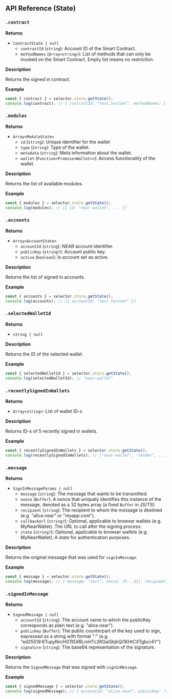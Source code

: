 ## API Reference (State)

### `.contract`

**Returns**

- `ContractState | null`
  - `contractId` (`string`): Account ID of the Smart Contract.
  - `methodNames` (`Array<string>`): List of methods that can only be invoked on the Smart Contract. Empty list means no restriction.

**Description**

Returns the signed in contract.

**Example**

```ts
const { contract } = selector.store.getState();
console.log(contract); // { contractId: "test.testnet", methodNames: [] }
```

### `.modules`

**Returns**

- `Array<ModuleState>`
  - `id` (`string`): Unique identifier for the wallet
  - `type` (`string`): Type of the wallet.
  - `metadata` (`string`): Meta information about the wallet.
  - `wallet` (`Function<Promise<Wallet>>`): Access functionality of the wallet.

**Description**

Returns the list of available modules.

**Example**

```ts
const { modules } = selector.store.getState();
console.log(modules); // [{ id: "near-wallet", ... }]
```

### `.accounts`

**Returns**

- `Array<AccountState>`
  - `accountId` (`string`): NEAR account identifier.
  - `publicKey` (`string?`): Account public key.
  - `active` (`boolean`): Is account set as active.

**Description**

Returns the list of signed in accounts.

**Example**

```ts
const { accounts } = selector.store.getState();
console.log(accounts); // [{ accountId: "test.testnet" }]
```

### `.selectedWalletId`

**Returns**

- `string | null`

**Description**

Returns the ID of the selected wallet.

**Example**

```ts
const { selectedWalletId } = selector.store.getState();
console.log(selectedWalletId); // "near-wallet"
```

### `.recentlySignedInWallets`

**Returns**

- `Array<string>`: List of wallet ID-s

**Description**

Returns ID-s of 5 recently signed in wallets.

**Example**

```ts
const { recentlySignedInWallets } = selector.store.getState();
console.log(recentlySignedInWallets); // ["near-wallet", "sender", ...]
```

### `.message`

**Returns**

- `SignInMessageParams | null`
  - `message` (`string`): The message that wants to be transmitted.
  - `nonce` (`Buffer`): A nonce that uniquely identifies this instance of the message, denoted as a 32 bytes array (a fixed `Buffer` in JS/TS).
  - `recipient` (`string`): The recipient to whom the message is destined (e.g. "alice.near" or "myapp.com").
  - `callbackUrl` (`string?`): Optional, applicable to browser wallets (e.g. MyNearWallet). The URL to call after the signing process.
  - `state` (`string?`): Optional, applicable to browser wallets (e.g. MyNearWallet). A state for authentication purposes.


**Description**

Returns the original message that was used for `signInMessage`.

**Example**

```ts
const { message } = selector.store.getState();
console.log(message); // { message: "test", nonce: [0...31], recipient: "myapp.com" }
```

### `.signedInMessage`

**Returns**

- `SignedMessage | null`
  - `accountId` (`string`): The account name to which the publicKey corresponds as plain text (e.g. "alice.near").
  - `publicKey` (`Buffer`): The public counterpart of the key used to sign, expressed as a string with format "<key-type>:<base58-key-bytes>" (e.g. "ed25519:6TupyNrcHGTt5XRLmHTc2KGaiSbjhQi1KHtCXTgbcr4Y")
  - `signature` (`string`): The base64 representation of the signature.

**Description**

Returns the `SignedMessage` that was signed with `signInMessage`.

**Example**

```ts
const { signedMessage } = selector.store.getState();
console.log(signedMessage); // { accountId: "alice.near", publicKey: "ed25519:6TupyNrcHGTt5XRLmHTc2KGaiSbjhQi1KHtCXTgbcr4Y", signature: "CAbsadROASPfwXRekOt8s0EYZTRxrGbl7TbqssN9KYZrrCRFC7YTZ2gtgQYDAw6qJ7V4Ww48VxnzdqyCGniADQ==" }
```
